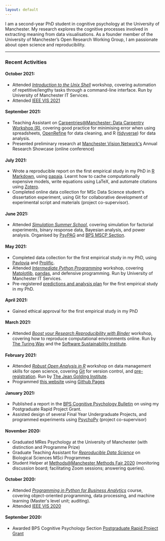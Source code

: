 ```yaml
---
layout: default
---
```


I am a second-year PhD student in cognitive psychology at the University of Manchester. My research explores the cognitive processes involved in extracting meaning from data visualisations. As a founder member of the University of Manchester’s Open Research Working Group, I am passionate about open science and reproducibility.

---

### Recent Activities

#### October 2021:
  * Attended [*Introduction to the Unix Shell*](https://gcapes.github.io/shell-novice/) workshop, covering automation of repetitive/lengthy tasks through a command-line interface. Run by University of Manchester IT Services.
  * Attended [IEEE VIS 2021](http://ieeevis.org/year/2021/welcome)

#### September 2021:
  * Teaching Assistant on [Carpentries@Manchester: Data Carpentry Workshop (R)](https://uk-carpentries.github.io/2021-09-14-manchester-online/), covering good practice for minimising error when using spreadsheets, [OpenRefine](https://openrefine.org) for data cleaning, and R ([tidyverse](https://www.tidyverse.org)) for data analysis.
  * Presented preliminary research at [Manchester Vision Network's](https://sites.manchester.ac.uk/manchester-vision-network/) Annual Research Showcase (online conference)

#### July 2021:

  * Wrote a reproducible report on the first empirical study in my PhD in [R Markdown](https://rmarkdown.rstudio.com/articles_intro.html), using [papaja](http://frederikaust.com/papaja_man/). Learnt how to cache computationally expensive models, write equations using LaTeX, and automate citations using [Zotero](https://www.zotero.org). 
  * Completed online data collection for MSc Data Science student's dissertation experiment, using Git for collaborative development of experimental script and materials (project co-supervisor).

#### June 2021:

  * Attended [*Simulation Summer School*](https://simsummerschool.github.io), covering simulation for factorial experiments, binary response data, Bayesian analysis, and power analysis. Organised by [PsyPAG](http://psypag.co.uk) and [BPS MSCP Section](https://www.bps.org.uk/member-microsites/mathematical-statistical-and-computing-psychology-section).

#### May 2021:

  * Completed data collection for the first empirical study in my PhD, using [Pavlovia](https://www.psychopy.org) and [Prolific](https://www.prolific.co).
  * Attended [*Intermediate Python Programming*](https://uomresearchit.github.io/programming_with_python/) workshop, covering [Matplotlib](https://matplotlib.org), [pandas](https://pandas.pydata.org), and defensive programming. Run by University of Manchester IT Services.
  * Pre-registered [predictions and analysis plan](https://osf.io/23wpn) for the first empirical study in my PhD.
  
#### April 2021:
  * Gained ethical approval for the first empirical study in my PhD

#### March 2021:
  * Attended [*Boost your Research Reproducibility with Binder*](https://github.com/alan-turing-institute/the-turing-way/blob/master/workshops/boost-research-reproducibility-binder/workshop-presentations/zero-to-binder-r.md) workshop, covering how to reproduce computational environments online. Run by [The Turing Way](https://the-turing-way.netlify.app/welcome.html) and the [Software Sustainability Institute](https://www.software.ac.uk).

#### February 2021:
  * Attended [*Robust Open Analysis in R*](https://jean-golding-institute.github.io/robust-open-analysis-r/index.html) workshop on data management skills for open science, covering [Git](http://www.git-scm.com) for version control, and [pre-registration](https://osf.io). Run by [The Jean Golding Institute](http://bristol.ac.uk/golding/).
  * Programmed [this website](https://duncanbradley.github.io) using [Github Pages](https://pages.github.com)

#### January 2021:
  * Published a report in the [BPS Cognitive Psychology Bulletin](https://shop.bps.org.uk/the-cognitive-psychology-bulletin-issue-6-spring-2021) on using my Postgraduate Rapid Project Grant.
  * Assisted design of several Final Year Undergraduate Projects, and programmed experiments using [PsychoPy](https://www.psychopy.org) (project co-supervisor)

#### November 2020:
  * Graduated MRes Psychology at the University of Manchester (with distinction and Programme Prize)
  * Graduate Teaching Assistant for [*Reproducible Data Science*](https://www.manchester.ac.uk/study/undergraduate/courses/2021/10111/msci-biology/course-details/BIOL33031#course-unit-details) on Biological Sciences MSci Programmes
  * Student Helper at [Methods@Manchester Methods Fair 2020](https://www.methods.manchester.ac.uk/connect/events/methods-fair/) (monitoring discussion board; facilitating Zoom sessions; answering queries).

#### October 2020:
  * Attended [*Programming in Python for Business Analytics*](https://www.manchester.ac.uk/study/masters/courses/list/11426/msc-data-science-business-and-management/course-details/BMAN73701#course-unit-details) course, covering object-oriented programming, data processing, and machine learning (Master's level unit; auditing).
  * Attended [IEEE VIS 2020](http://ieeevis.org/year/2020/welcome)

#### September 2020: 
  * Awarded BPS Cognitive Psychology Section [Postgraduate Rapid Project Grant](https://www.bps.org.uk/member-microsites/cognitive-psychology-section/awards-funding)
